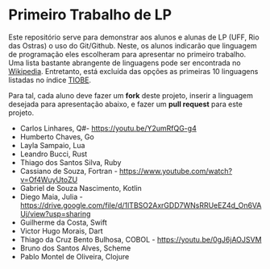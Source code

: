 # Primeiro Trabalho de LP
Este repositório serve para demonstrar aos alunos e alunas de LP (UFF, Rio das Ostras) o uso do Git/Github. Neste, os alunos indicarão que linguagem de programação eles escolheram para apresentar no primeiro trabalho. Uma lista bastante abrangente de linguagens pode ser encontrada no [Wikipedia](https://en.wikipedia.org/wiki/List_of_programming_languages). Entretanto, está excluída das opções as primeiras 10 linguagens listadas no índice [TIOBE](https://www.tiobe.com/tiobe-index/).

Para tal, cada aluno deve fazer um **fork** deste projeto, inserir a linguagem desejada para apresentação abaixo, e fazer um **pull request** para este projeto.

* Carlos Linhares, Q#- https://youtu.be/Y2umRfQG-g4
* Humberto Chaves, Go
* Layla Sampaio, Lua
* Leandro Bucci, Rust
* Thiago dos Santos Silva, Ruby
* Cassiano de Souza, Fortran - https://www.youtube.com/watch?v=Of4WuyUtoZU
* Gabriel de Souza Nascimento, Kotlin
* Diego Maia, Julia - https://drive.google.com/file/d/1lTBSO2AxrGDD7WNsRRUeEZ4d_On6VAUj/view?usp=sharing
* Guilherme da Costa, Swift
* Victor Hugo Morais, Dart
* Thiago da Cruz Bento Bulhosa, COBOL - https://youtu.be/0gJ6jAOJSVM
* Bruno dos Santos Alves, Scheme
* Pablo Montel de Oliveira, Clojure

